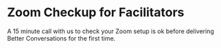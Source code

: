 # Zoom Checkup for Facilitators

A 15 minute call with us to check your Zoom setup is ok before delivering
Better Conversations for the first time.


<!-- Calendly inline widget begin -->
<div class="calendly-inline-widget" data-url="https://calendly.com/d/2dm-4db-jzh/zoom-checkup-for-facilitators?hide_event_type_details=1" style="min-width:320px;height:630px;"></div>
<script type="text/javascript" src="https://assets.calendly.com/assets/external/widget.js" async></script>
<!-- Calendly inline widget end -->
